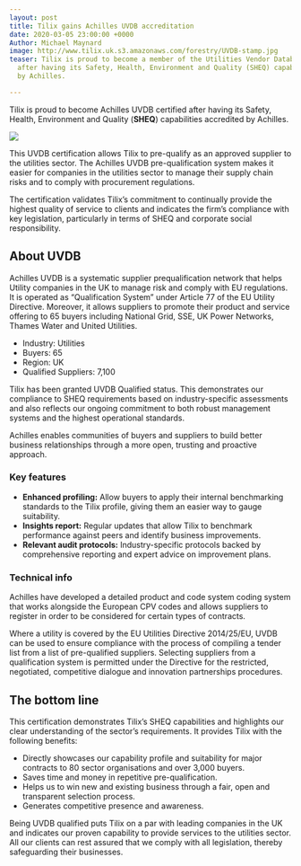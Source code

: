 ```yaml
---
layout: post
title: Tilix gains Achilles UVDB accreditation
date: 2020-03-05 23:00:00 +0000
Author: Michael Maynard
image: http://www.tilix.uk.s3.amazonaws.com/forestry/UVDB-stamp.jpg
teaser: Tilix is proud to become a member of the Utilities Vendor Database (UVDB)
  after having its Safety, Health, Environment and Quality (SHEQ) capabilities accredited
  by Achilles.

---
```

Tilix is proud to become Achilles UVDB certified after having its Safety, Health, Environment and Quality (**SHEQ**) capabilities accredited by Achilles.

![](http://www.tilix.uk.s3.amazonaws.com/forestry/UVDB-stamp.png)

This UVDB certification allows Tilix to pre-qualify as an approved supplier to the utilities sector. The Achilles UVDB pre-qualification system makes it easier for companies in the utilities sector to manage their supply chain risks and to comply with procurement regulations.

The certification validates Tilix’s commitment to continually provide the highest quality of service to clients and indicates the firm’s compliance with key legislation, particularly in terms of SHEQ and corporate social responsibility.

## **About UVDB**

Achilles UVDB is a systematic supplier prequalification network that helps Utility companies in the UK to manage risk and comply with EU regulations. It is operated as “Qualification System” under Article 77 of the EU Utility Directive. Moreover, it allows suppliers to promote their product and service offering to 65 buyers including National Grid, SSE, UK Power Networks, Thames Water and United Utilities.

* Industry: Utilities
* Buyers: 65
* Region: UK
* Qualified Suppliers: 7,100

Tilix has been granted UVDB Qualified status. This demonstrates our compliance to SHEQ requirements based on industry-specific assessments and also reflects our ongoing commitment to both robust management systems and the highest operational standards.

Achilles enables communities of buyers and suppliers to build better business relationships through a more open, trusting and proactive approach.

### Key features

* **Enhanced profiling:** Allow buyers to apply their internal benchmarking standards to the Tilix profile, giving them an easier way to gauge suitability.
* **Insights report:** Regular updates that allow Tilix to benchmark performance against peers and identify business improvements.
* **Relevant audit protocols:** Industry-specific protocols backed by comprehensive reporting and expert advice on improvement plans.

### Technical info

Achilles have developed a detailed product and code system coding system that works alongside the European CPV codes and allows suppliers to register in order to be considered for certain types of contracts.

Where a utility is covered by the EU Utilities Directive 2014/25/EU, UVDB can be used to ensure compliance with the process of compiling a tender list from a list of pre-qualified suppliers. Selecting suppliers from a qualification system is permitted under the Directive for the restricted, negotiated, competitive dialogue and innovation partnerships procedures.

## The bottom line

This certification demonstrates Tilix’s SHEQ capabilities and highlights our clear understanding of the sector’s requirements. It provides Tilix with the following benefits:

* Directly showcases our capability profile and suitability for major contracts to 80 sector organisations and over 3,000 buyers.
* Saves time and money in repetitive pre-qualification.
* Helps us to win new and existing business through a fair, open and transparent selection process.
* Generates competitive presence and awareness.

Being UVDB qualified puts Tilix on a par with leading companies in the UK and indicates our proven capability to provide services to the utilities sector. All our clients can rest assured that we comply with all legislation, thereby safeguarding their businesses.